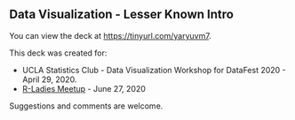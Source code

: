 ## Data Visualization - Lesser Known Intro

You can view the deck at https://tinyurl.com/yaryuvm7.

This deck was created for:
- UCLA Statistics Club - Data Visualization Workshop for DataFest 2020 - April 29, 2020. 
- [R-Ladies Meetup](https://www.meetup.com/rladies-la/events/271220855/) - June 27, 2020

Suggestions and comments are welcome.
